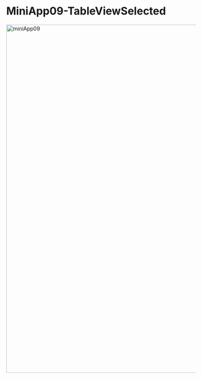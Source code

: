 # MiniApp09-TableViewSelected

<img width="923" alt="miniApp09" src="https://user-images.githubusercontent.com/82198916/154802772-ef409010-7cd7-4267-856b-9fdf16cc9989.png">
